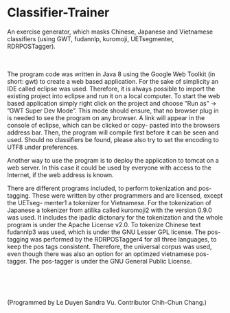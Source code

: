 # Classifier-Trainer
An exercise generator, which masks Chinese, Japanese and Vietnamese classifiers (using GWT, fudannlp, kuromoji, UETsegmenter, RDRPOSTagger).

<br />
<br />
The program code was written in Java 8 using the Google Web Toolkit (in short: gwt) to create a web based application. For the sake of simplicity an IDE called eclipse was used. Therefore, it is always possible to import the existing project into eclipse and run it on a local computer. To start the web based application simply right click on the project and choose ”Run as” → ”GWT Super Dev Mode”. This mode should ensure, that no browser plug in is needed to see the program on any browser. A link will appear in the console of eclipse, which can be clicked or copy- pasted into the browsers address bar. Then, the program will compile first before it can be seen and used. Should no classifiers be found, please also try to set the encoding to UTF8 under preferences.

Another way to use the program is to deploy the application to tomcat on a web server. In this case it could be used by everyone with access to the Internet, if the web address is known.

There are different programs included, to perform tokenization and pos-tagging. These were written by other programmers and are licensed, except the UETseg- menter1 a tokenizer for Vietnamese. For the tokenization of Japanese a tokenizer from atilika called kuromoji2 with the version 0.9.0 was used. It includes the ipadic dictonary for the tokenization and the whole program is under the Apache License v2.0. To tokenize Chinese text fudannlp3 was used, which is under the GNU Lesser GPL license. The pos-tagging was performed by the RDRPOSTagger4 for all three languages, to keep the pos tags consistent. Therefore, the universal corpus was used, even though there was also an option for an optimzed vietnamese pos-tagger. The pos-tagger is under the GNU General Public License.

<br />
<br />
<br />

(Programmed by Le Duyen Sandra Vu. Contributor Chih-Chun Chang.)
